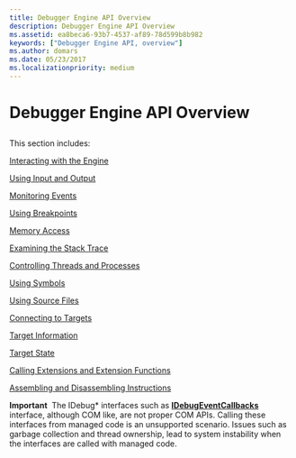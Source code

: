 ```yaml
---
title: Debugger Engine API Overview
description: Debugger Engine API Overview
ms.assetid: ea8beca6-93b7-4537-af89-78d599b8b982
keywords: ["Debugger Engine API, overview"]
ms.author: domars
ms.date: 05/23/2017
ms.localizationpriority: medium
---
```


# Debugger Engine API Overview


## <span id="ddk_debugger_engine_overview_dbx"></span><span id="DDK_DEBUGGER_ENGINE_OVERVIEW_DBX"></span>


This section includes:

[Interacting with the Engine](interacting-with-the-engine.md)

[Using Input and Output](using-input-and-output.md)

[Monitoring Events](monitoring-events.md)

[Using Breakpoints](using-breakpoints2.md)

[Memory Access](memory-access.md)

[Examining the Stack Trace](examining-the-stack-trace.md)

[Controlling Threads and Processes](controlling-threads-and-processes.md)

[Using Symbols](using-symbols.md)

[Using Source Files](using-source-files.md)

[Connecting to Targets](connecting-to-targets.md)

[Target Information](target-information.md)

[Target State](target-state.md)

[Calling Extensions and Extension Functions](calling-extensions-and-extension-functions.md)

[Assembling and Disassembling Instructions](assembling-and-disassembling-instructions.md)

**Important**  The IDebug\* interfaces such as [**IDebugEventCallbacks**](https://msdn.microsoft.com/library/windows/hardware/ff550550) interface, although COM like, are not proper COM APIs. Calling these interfaces from managed code is an unsupported scenario. Issues such as garbage collection and thread ownership, lead to system instability when the interfaces are called with managed code.

 

 

 





